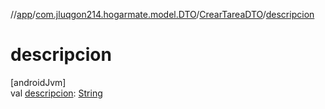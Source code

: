 //[app](../../../index.md)/[com.jluqgon214.hogarmate.model.DTO](../index.md)/[CrearTareaDTO](index.md)/[descripcion](descripcion.md)

# descripcion

[androidJvm]\
val [descripcion](descripcion.md): [String](https://kotlinlang.org/api/latest/jvm/stdlib/kotlin-stdlib/kotlin/-string/index.html)
